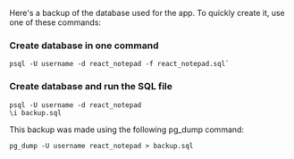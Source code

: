 Here's a backup of the database used for the app.
To quickly create it, use one of these commands:

### Create database in one command
```
psql -U username -d react_notepad -f react_notepad.sql`
```

### Create database and run the SQL file
```
psql -U username -d react_notepad
\i backup.sql
```

This backup was made using the following pg_dump command:

```
pg_dump -U username react_notepad > backup.sql
```